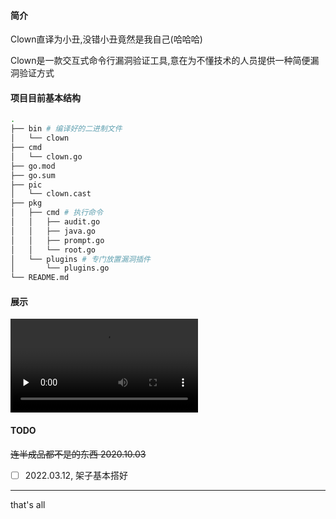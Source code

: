 #### 简介
Clown直译为小丑,没错小丑竟然是我自己(哈哈哈)

Clown是一款交互式命令行漏洞验证工具,意在为不懂技术的人员提供一种简便漏洞验证方式


#### 项目目前基本结构
```bash
.
├── bin # 编译好的二进制文件
│   └── clown
├── cmd
│   └── clown.go
├── go.mod
├── go.sum
├── pic
│   └── clown.cast
├── pkg
│   ├── cmd # 执行命令
│   │   ├── audit.go
│   │   ├── java.go
│   │   ├── prompt.go
│   │   └── root.go
│   └── plugins # 专门放置漏洞插件
│       └── plugins.go
└── README.md

```


#### 展示
<video id="video" controls="" preload="none">
<source id="mp4" src="./pic/clown.cast" type="video/mp4">
</video>


#### TODO

~~连半成品都不是的东西 2020.10.03~~

- [ ] 2022.03.12, 架子基本搭好


---
that's all

